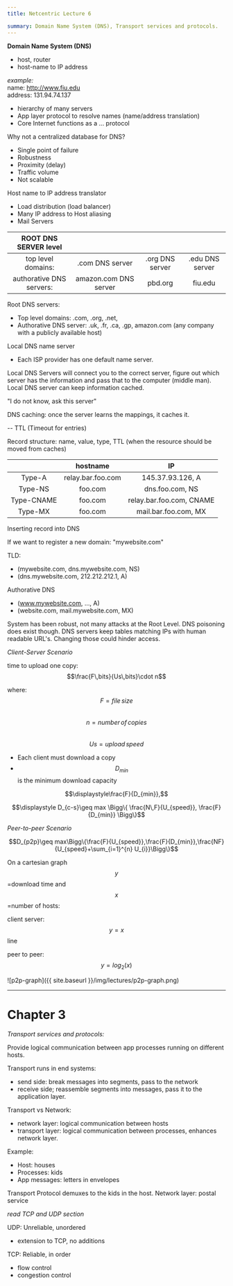 ```yaml
---
title: Netcentric Lecture 6

summary: Domain Name System (DNS), Transport services and protocols.
---
```

**Domain Name System (DNS)**
- host, router
- host-name to IP address

_example:_<br>
name: http://www.fiu.edu<br>
address: 131.94.74.137

- hierarchy of many servers
- App layer protocol to resolve names
(name/address translation)
- Core Internet functions as a ... protocol


Why not a centralized database for DNS?

- Single point of failure
- Robustness
- Proximity (delay)
- Traffic volume
- Not scalable

Host name to IP address translator

- Load distribution (load balancer)
- Many IP address to Host aliasing
- Mail Servers

|ROOT DNS SERVER level||||
|:-:|:-:|:-:|:-:|
|top level domains:|.com DNS server|.org DNS server|.edu DNS server|
|authorative DNS servers:|amazon.com DNS server|pbd.org|fiu.edu|

Root DNS servers:

- Top level domains: .com, .org, .net,
- Authorative DNS server: .uk, .fr, .ca, .gp, amazon.com (any company with a publicly available host)

Local DNS name server

- Each ISP provider has one default name server.

Local DNS Servers will connect you to the correct server, figure out which server has the information and pass that to the computer (middle man).
Local DNS server can keep information cached.

"I do not know, ask this server"

DNS caching: once the server learns the mappings, it caches it.

-- TTL (Timeout for entries)

Record structure: name, value, type, TTL (when the resource should be moved from caches)

||hostname|IP|
|:-:|:-:|:-:|
|Type-A|relay.bar.foo.com|145.37.93.126, A|
|Type-NS|foo.com|dns.foo.com, NS|
|Type-CNAME|foo.com|relay.bar.foo.com, CNAME|
|Type-MX|foo.com|mail.bar.foo.com, MX|

Inserting record into DNS

If we want to register a new domain: "mywebsite.com"

TLD:

- (mywebsite.com, dns.mywebsite.com, NS)
- (dns.mywebsite.com, 212.212.212.1, A)

Authorative DNS

- (www.mywebsite.com, ..., A)
- (website.com, mail.mywebsite.com, MX)

System has been robust, not many attacks at the Root Level.
DNS poisoning does exist though. DNS servers keep tables matching IPs with human readable URL's. Changing those could hinder access.

_Client-Server Scenario_

time to upload one copy:
$$\frac{F\,bits}{Us\,bits}\cdot n$$

where: $$F=file\,size$$<br>
$$n=number\,of\,copies$$<br>
$$Us=upload\,speed$$

- Each client must download a copy
- $$D_{min}$$ is the minimum download capacity

$$\displaystyle\frac{F}{D_{min}},$$

$$\displaystyle D_{c-s}\geq max \Bigg\{ \frac{N\,F}{U_{speed}}, \frac{F}{D_{min}} \Bigg\}$$

_Peer-to-peer Scenario_

$$D_{p2p}\geq max\Bigg\{\frac{F}{U_{speed}},\frac{F}{D_{min}},\frac{NF}{U_{speed}+\sum_{i=1}^{n} U_{i}}\Bigg\}$$

On a cartesian graph $$y$$=download time and $$x$$ =number of hosts:

client server: $$y=x$$ line

peer to peer: $$y=log_{2}(x)$$

![p2p-graph]({{ site.baseurl }}/img/lectures/p2p-graph.png)

---

# Chapter 3 #
_Transport services and protocols:_

Provide logical communication between app processes running on different hosts.

Transport runs in end systems:

- send side: break messages into segments, pass to the network
- receive side; reassemble segments into messages, pass it to the application layer.

Transport vs Network:

- network layer: logical communication between hosts
- transport layer: logical communication between processes, enhances network layer.

Example:

- Host: houses
- Processes: kids
- App messages: letters in envelopes

Transport Protocol demuxes to the kids in the host.
Network layer: postal service

_read TCP and UDP section_

UDP: Unreliable, unordered

- extension to TCP, no additions

TCP: Reliable, in order

- flow control
- congestion control

